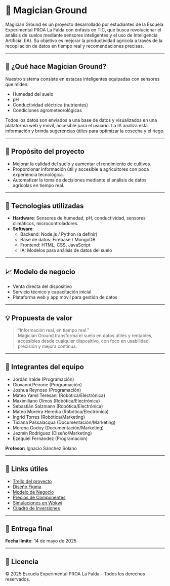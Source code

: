 # 🌱 Magician Ground

Magician Ground es un proyecto desarrollado por estudiantes de la Escuela Experimental PROA La Falda con énfasis en TIC, que busca revolucionar el análisis de suelos mediante sensores inteligentes y el uso de Inteligencia Artificial (IA). Su objetivo es mejorar la productividad agrícola a través de la recopilación de datos en tiempo real y recomendaciones precisas.

---

## 🧠 ¿Qué hace Magician Ground?

Nuestro sistema consiste en estacas inteligentes equipadas con sensores que miden:
- Humedad del suelo
- pH
- Conductividad eléctrica (nutrientes)
- Condiciones agrometeorológicas

Todos los datos son enviados a una base de datos y visualizados en una plataforma web y móvil, accesible para el usuario. La IA analiza esta información y brinda sugerencias útiles para optimizar la cosecha y el riego.

---

## 🎯 Propósito del proyecto

- Mejorar la calidad del suelo y aumentar el rendimiento de cultivos.
- Proporcionar información útil y accesible a agricultores con poca experiencia tecnológica.
- Automatizar la toma de decisiones mediante el análisis de datos agrícolas en tiempo real.

---

## 🧩 Tecnologías utilizadas

- **Hardware**: Sensores de humedad, pH, conductividad, sensores climáticos, microcontroladores.
- **Software**: 
  - Backend: Node.js / Python (a definir)
  - Base de datos: Firebase / MongoDB
  - Frontend: HTML, CSS, JavaScript
  - IA: Modelos para análisis de datos del suelo

---

## 📈 Modelo de negocio

- Venta directa del dispositivo
- Servicio técnico y capacitación inicial
- Plataforma web y app móvil para gestión de datos

---

## 💡 Propuesta de valor

> “Información real, en tiempo real.”  
> Magician Ground transforma el suelo en datos útiles y rentables, accesibles desde cualquier dispositivo, con foco en usabilidad, precisión y mejora continua.

---

## 🤝 Integrantes del equipo

- Jordán Iralde (Programación)
- Giovanni Peirone (Programación)
- Joshua Reynoso (Programación)
- Mateo Yamil Teresani (Robótica/Electrónica)
- Maximiliano Olmos (Robótica/Electrónica)
- Sebastián Salzmann (Robótica/Electrónica)
- Mateo Moreira Heredia (Robótica/Electrónica)
- Ingrid Torres (Robótica/Marketing)
- Ticiana Passalacqua (Documentación/Marketing)
- Morena Godoy (Documentación/Marketing)
- Jazmín Rodríguez (Diseño/Marketing)
- Ezequiel Fernández (Programación)

**Profesor:** Ignacio Sánchez Solano

---

## 🔗 Links útiles

- [Trello del proyecto](https://trello.com/b/MMXV9L7C/magician-ground)
- [Diseño Figma](https://www.figma.com/design/X9649DnO9InamBbie1w3ay/maician-ground-web-page?node-id=0-1&t=SsSNCZMTPgTuqquw-1)
- [Modelo de Negocio](https://docs.google.com/spreadsheets/d/13Ta9v20obsm1Pg_0qrEaTRE5PJOjVcpoPg4UoamSbGc/edit?usp=sharing)
- [Precios de Componentes](https://docs.google.com/spreadsheets/d/1C1iSZ8iM3AeqnzEVpqg2i_NrqOAeDvad1tfLdNSpGxI/edit?usp=sharing)
- [Simulaciones en Wokwi](https://wokwi.com/projects/429134640203737089)
- [Cuadro de Inversiones](https://docs.google.com/spreadsheets/d/1sSfz5xAe5bWBYNbVNAV7Px3--yuatara/edit?usp=sharing&ouid=111992358022152344862&rtpof=true&sd=true)

---

## 📅 Entrega final

**Fecha límite:** 14 de mayo de 2025

---

## 📜 Licencia

© 2025 Escuela Experimental PROA La Falda - Todos los derechos reservados.
